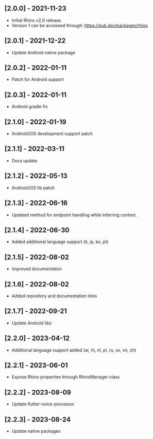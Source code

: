 ## [2.0.0] - 2021-11-23
* Initial Rhino v2.0 release.
* Version 1 can be accessed through: https://pub.dev/packages/rhino

## [2.0.1] - 2021-12-22
* Update Android native package

## [2.0.2] - 2022-01-11
* Patch for Android support

## [2.0.3] - 2022-01-11
* Android gradle fix

## [2.1.0] - 2022-01-19
* Android/iOS development support patch

## [2.1.1] - 2022-03-11
* Docs update

## [2.1.2] - 2022-05-13
* Android/iOS lib patch

## [2.1.3] - 2022-06-16
* Updated method for endpoint handling while inferring context.

## [2.1.4] - 2022-06-30
* Added additional language support (it, ja, ko, pt)

## [2.1.5] - 2022-08-02
* Improved documentation

## [2.1.6] - 2022-08-02
* Added repository and documentation links

## [2.1.7] - 2022-09-21
* Update Android libs

## [2.2.0] - 2023-04-12
* Additional language support added (ar, hi, nl, pl, ru, sv, vn, zh)

## [2.2.1] - 2023-06-01
* Expose Rhino properties through RhinoManager class

## [2.2.2] - 2023-08-09
* Update flutter-voice-processor

## [2.2.3] - 2023-08-24
* Update native packages